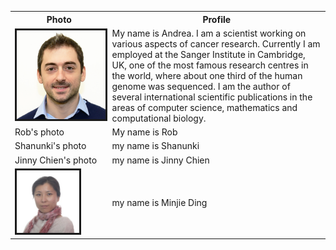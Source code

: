<html>
<table style="width:100%">
  <tr>
    <th>Photo</th>
    <th>Profile</th> 
  </tr>
  <tr>
    <td><img src="andrea.jpg" alt="" border=3  /></td>
    <td>My name is Andrea. I am a scientist working on various aspects of cancer research. Currently I am employed at the Sanger Institute in Cambridge, UK, one of the most famous research centres in the world, where about one third of the human genome was sequenced. I am the author of several international scientific publications in the areas of computer science, mathematics and computational biology.</td> 
  </tr>
  <tr>
    <td>Rob's photo</td>
    <td>My name is Rob</td> 
  </tr>
  <tr>
    <td>Shanunki's photo</td>
    <td>my name is Shanunki</td>
  </tr>
  <tr>
    <td>Jinny Chien's photo</td>
    <td>my name is Jinny Chien</td>
  </tr>
  <tr>
    <td><img src="ding.jpg" alt="" border=3 height=100 width=100></img></td>
    <td>my name is Minjie Ding</td>
  </tr>
</table>
</html>
